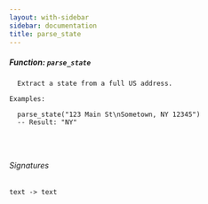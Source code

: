 ```yaml
---
layout: with-sidebar
sidebar: documentation
title: parse_state
---
```


##### Function: `parse_state`
```
  Extract a state from a full US address.

Examples:

  parse_state("123 Main St\nSometown, NY 12345")
  -- Result: "NY"




```

###### Signatures
    text -> text

